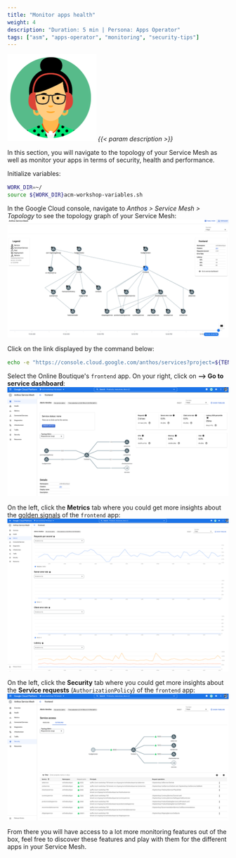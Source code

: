 ```yaml
---
title: "Monitor apps health"
weight: 4
description: "Duration: 5 min | Persona: Apps Operator"
tags: ["asm", "apps-operator", "monitoring", "security-tips"]
---
```

![Apps Operator](/images/apps-operator.png)
_{{< param description >}}_

In this section, you will navigate to the topology of your Service Mesh as well as monitor your apps in terms of security, health and performance.

Initialize variables:
```Bash
WORK_DIR=~/
source ${WORK_DIR}acm-workshop-variables.sh
```

In the Google Cloud console, navigate to _Anthos > Service Mesh > Topology_ to see the topology graph of your Service Mesh:
![Anthos Service Mesh Topology view](/images/service-mesh-topology.png)

Click on the link displayed by the command below:
```Bash
echo -e "https://console.cloud.google.com/anthos/services?project=${TENANT_PROJECT_ID}&pageState=%28%22topologyViewToggle%22:%28%22value%22:%22graph%22%29%29"
```

Select the Online Boutique's `frontend` app. On your right, click on **--> Go to service dashboard**:
![Anthos Service Mesh Monitoring overview](/images/service-mesh-monitoring-overview.png)

On the left, click the **Metrics** tab where you could get more insights about the [golden signals](https://sre.google/sre-book/monitoring-distributed-systems/#xref_monitoring_golden-signals) of the `frontend` app:
![Anthos Service Mesh Monitoring metrics](/images/service-mesh-monitoring-metrics.png)

On the left, click the **Security** tab where you could get more insights about the **Service requests** (`AuthorizationPolicy`) of the `frontend` app:
![Anthos Service Mesh Monitoring security](/images/service-mesh-monitoring-security.png)

From there you will have access to a lot more monitoring features out of the box, feel free to discover these features and play with them for the different apps in your Service Mesh.